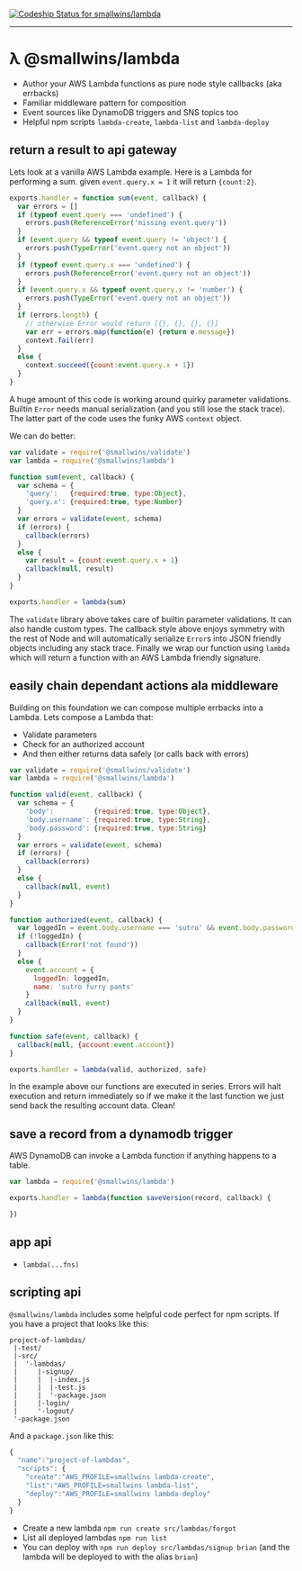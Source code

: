 [ ![Codeship Status for smallwins/lambda](https://codeship.com/projects/2e4082e0-d808-0133-2035-1eae90b9310e/status?branch=master)](https://codeship.com/projects/143109)

---

# λ @smallwins/lambda

- Author your AWS Lambda functions as pure node style callbacks (aka errbacks)
- Familiar middleware pattern for composition
- Event sources like DynamoDB triggers and SNS topics too
- Helpful npm scripts `lambda-create`, `lambda-list` and `lambda-deploy`

## return a result to api gateway

Lets look at a vanilla AWS Lambda example. Here is a Lambda for performing a sum. given `event.query.x = 1` it will return `{count:2}`.

```javascript
exports.handler = function sum(event, callback) {
  var errors = []
  if (typeof event.query === 'undefined') {
    errors.push(ReferenceError('missing event.query'))
  }
  if (event.query && typeof event.query != 'object') {
    errors.push(TypeError('event.query not an object'))
  }
  if (typeof event.query.x === 'undefined') {
    errors.push(ReferenceError('event.query not an object'))
  }
  if (event.query.x && typeof event.query.x != 'number') {
    errors.push(TypeError('event.query not an object'))
  }
  if (errors.length) {
    // otherwise Error would return [{}, {}, {}, {}]
    var err = errors.map(function(e) {return e.message})
    context.fail(err) 
  }
  else {
    context.succeed({count:event.query.x + 1})
  }
}
```

A huge amount of this code is working around quirky parameter validations. Builtin `Error` needs manual serialization (and you still lose the stack trace). The latter part of the code uses the funky AWS `context` object. 

We can do better:

```javascript
var validate = require('@smallwins/validate')
var lambda = require('@smallwins/lambda')

function sum(event, callback) {
  var schema = {
    'query':   {required:true, type:Object},
    'query.x': {required:true, type:Number}
  }
  var errors = validate(event, schema)
  if (errors) {
    callback(errors)
  }
  else {
    var result = {count:event.query.x + 1}
    callback(null, result)
  }
}

exports.handler = lambda(sum)
```

The `validate` library above takes care of builtin parameter validations. It can also handle custom types. The callback style above enjoys symmetry with the rest of Node and will automatically serialize `Error`s into JSON friendly objects including any stack trace. Finally we wrap our function using `lambda` which will return a function with an AWS Lambda friendly signature.

## easily chain dependant actions ala middleware

Building on this foundation we can compose multiple errbacks into a Lambda. Lets compose a Lambda that: 

- Validate parameters
- Check for an authorized account
- And then either returns data safely (or calls back with errors)

```javascript
var validate = require('@smallwins/validate')
var lambda = require('@smallwins/lambda')

function valid(event, callback) {
  var schema = {
    'body':          {required:true, type:Object},
    'body.username': {required:true, type:String},
    'body.password': {required:true, type:String}
  }
  var errors = validate(event, schema)
  if (errors) {
    callback(errors)
  }
  else {
    callback(null, event)
  }
}

function authorized(event, callback) {
  var loggedIn = event.body.username === 'sutro' && event.body.password === 'cat'
  if (!loggedIn) {
    callback(Error('not found'))
  }
  else {
    event.account = {
      loggedIn: loggedIn,
      name: 'sutro furry pants'
    }
    callback(null, event)
  }
}

function safe(event, callback) {
  callback(null, {account:event.account})
}

exports.handler = lambda(valid, authorized, safe)
```

In the example above our functions are executed in series. Errors will halt execution and return immediately so if we make it the last function we just send back the resulting account data. Clean!

## save a record from a dynamodb trigger    

AWS DynamoDB can invoke a Lambda function if anything happens to a table. 

```javascript
var lambda = require('@smallwins/lambda')

exports.handler = lambda(function saveVersion(record, callback) {

})
```

## app api

- `lambda(...fns)`

## scripting api

`@smallwins/lambda` includes some helpful code perfect for npm scripts. If you have a project that looks like this:

```
project-of-lambdas/
 |-test/
 |-src/
 |  '-lambdas/
 |     |-signup/
 |     |  |-index.js
 |     |  |-test.js
 |     |  '-package.json
 |     |-login/
 |     '-logout/
 '-package.json

```

And a `package.json` like this:

```javascript
{
  "name":"project-of-lambdas",
  "scripts": {
    "create":"AWS_PROFILE=smallwins lambda-create",
    "list":"AWS_PROFILE=smallwins lambda-list",
    "deploy":"AWS_PROFILE=smallwins lambda-deploy"
  }
}
```

- Create a new lambda `npm run create src/lambdas/forgot`
- List all deployed lambdas `npm run list`
- You can deploy with `npm run deploy src/lambdas/signup brian` (and the lambda will be deployed to with the alias `brian`)
